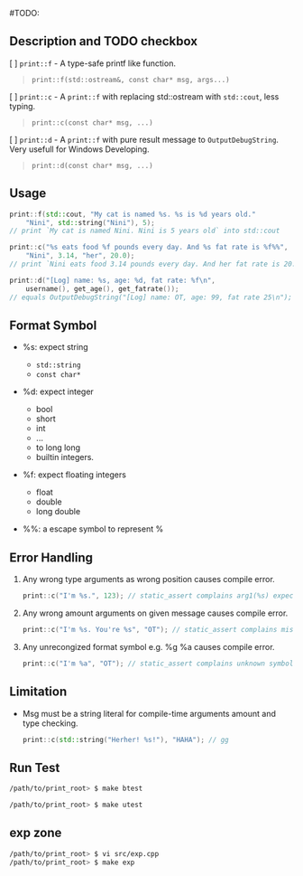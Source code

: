 #TODO:

## Description and TODO checkbox

[ ] `print::f` - A type-safe printf like function.
> `print::f(std::ostream&, const char* msg, args...)`

[ ] `print::c` - A `print::f` with replacing std::ostream with `std::cout`, less typing.
> `print::c(const char* msg, ...)`

[ ] `print::d` - A `print::f` with pure result message to `OutputDebugString`. Very usefull for Windows Developing.
> `print::d(const char* msg, ...)`

## Usage

``` cpp
print::f(std::cout, "My cat is named %s. %s is %d years old." 
    "Nini", std::string("Nini"), 5);
// print `My cat is named Nini. Nini is 5 years old` into std::cout

print::c("%s eats food %f pounds every day. And %s fat rate is %f%%",
    "Nini", 3.14, "her", 20.0);
// print `Nini eats food 3.14 pounds every day. And her fat rate is 20.0%` on std::cout 

print::d("[Log] name: %s, age: %d, fat rate: %f\n",
    username(), get_age(), get_fatrate());
// equals OutputDebugString("[Log] name: OT, age: 99, fat rate 25\n");
```

## Format Symbol

 - %s: expect string 
    - `std::string`
    - `const char*`

 - %d: expect integer
    - bool
    - short
    - int
    - ...
    - to long long 
    - builtin integers.

 - %f: expect floating integers
    - float
    - double
    - long double

 - %%: a escape symbol to represent %


## Error Handling

1. Any wrong type arguments as wrong position causes compile error.

    ``` cpp
    print::c("I'm %s.", 123); // static_assert complains arg1(%s) expects string
    ```

2. Any wrong amount arguments on given message causes compile error.
    
    ``` cpp
    print::c("I'm %s. You're %s", "OT"); // static_assert complains missing arg2.
    ```

3. Any unrecongized format symbol e.g. %g %a causes compile error.

    ``` cpp
    print::c("I'm %a", "OT"); // static_assert complains unknown symbol
    ```

## Limitation
  
  - Msg must be a string literal for compile-time arguments amount and type checking.

    ``` cpp
    print::c(std::string("Herher! %s!"), "HAHA"); // gg

    ```

## Run Test

``` bash run behavior tests
/path/to/print_root> $ make btest 
```

``` bash run unit tests
/path/to/print_root> $ make utest 
```

## exp zone

``` bash
/path/to/print_root> $ vi src/exp.cpp
/path/to/print_root> $ make exp
```
